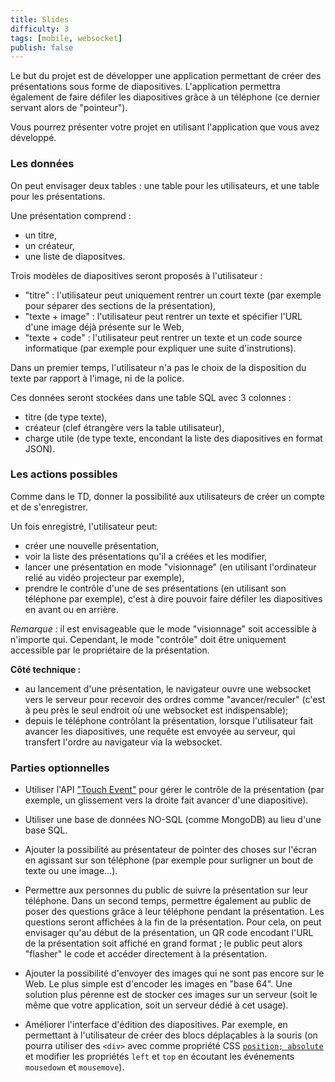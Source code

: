 ```yaml
---
title: Slides
difficulty: 3
tags: [mobile, websocket]
publish: false
---
```


Le but du projet est de développer une application permettant de créer des 
présentations sous forme de diapositives. L'application permettra également
de faire défiler les diapositives grâce à un téléphone (ce dernier servant alors
de "pointeur").

Vous pourrez présenter votre projet en utilisant l'application que vous avez 
développé.

### Les données

On peut envisager deux tables : une table pour les utilisateurs, et une table 
pour les présentations.

Une présentation comprend : 

* un titre,
* un créateur,
* une liste de diapositves.

Trois modèles de diapositives seront proposés à l'utilisateur :

* "titre" : l'utilisateur peut uniquement rentrer un court texte (par exemple
pour séparer des sections de la présentation),
* "texte + image" : l'utilisateur peut rentrer un texte et spécifier l'URL d'une
  image déjà présente sur le Web,
* "texte + code" : l'utilisateur peut rentrer un texte et un code source
informatique (par exemple pour expliquer une suite d'instrutions).

Dans un premier temps, l'utilisateur n'a pas le choix de la disposition du texte
par rapport à l'image, ni de la police.

Ces données seront stockées dans une table SQL avec 3 colonnes :

* titre (de type texte),
* créateur (clef étrangère vers la table utilisateur),
* charge utile (de type texte, encondant la liste des diapositives en format
 JSON).


### Les actions possibles

Comme dans le TD, donner la possibilité aux utilisateurs de créer un compte
et de s'enregistrer.

Un fois enregistré, l'utilisateur peut:

* créer une nouvelle présentation,
* voir la liste des présentations qu'il a créées et les modifier,
* lancer une présentation en mode "visionnage" (en utilisant l'ordinateur relié au vidéo projecteur 
par exemple),
* prendre le contrôle d'une de ses présentations (en 
utilisant son téléphone par exemple), c'est à dire pouvoir faire défiler les
diapositives en avant ou en arrière.

*Remarque :* il est envisageable que le mode "visionnage" soit accessible à 
n'importe qui. Cependant, le mode "contrôle" doit être uniquement accessible par
le propriétaire de la présentation.

**Côté technique :** 

* au lancement d'une présentation, le navigateur ouvre une websocket vers le
serveur pour recevoir
des ordres comme "avancer/reculer" (c'est à peu près le seul endroit où une 
websocket est indispensable);
* depuis le téléphone contrôlant la présentation, lorsque l'utilisateur fait 
avancer les diapositives, une requête est envoyée au serveur, 
qui transfert l'ordre au navigateur via la websocket.


### Parties optionnelles

* Utiliser l'API 
  ["Touch Event"](https://developer.mozilla.org/en-US/docs/Web/API/Touch_events)
  pour gérer le contrôle de la présentation (par exemple, un glissement vers 
  la droite fait avancer d'une diapositive).

* Utiliser une base de données NO-SQL (comme MongoDB) au lieu d'une base SQL.

* Ajouter la possibilité au présentateur de pointer des choses sur l'écran en
  agissant sur son téléphone (par exemple pour surligner un bout de texte ou une
  image...).

* Permettre aux personnes du public de suivre la présentation sur leur 
  téléphone. Dans un second temps, permettre également au public de
  poser des questions grâce à leur téléphone pendant la présentation.
  Les questions
  seront affichées à la fin de la présentation. Pour cela, on peut envisager 
  qu'au début de la présentation, un QR code encodant l'URL de la présentation
  soit affiché en grand format ;
  le public peut alors "flasher" le code et accéder directement à la 
  présentation.

* Ajouter la possibilité d'envoyer des images qui ne sont pas encore sur le Web.
  Le plus simple est d'encoder les images en "base 64". Une solution plus 
  pérenne est de stocker ces images sur un serveur (soit le même que votre 
  application, soit un serveur dédié à cet usage).

* Améliorer l'interface d'édition des diapositives. Par exemple, en permettant à 
  l'utilisateur de créer des blocs déplaçables à la souris (on pourra utiliser
  des `<div>` avec comme propriété CSS 
  [`position; absolute`](https://developer.mozilla.org/en-US/docs/Web/CSS/position)
  et modifier les
  propriétés `left` et `top` en écoutant les événements `mousedown` et 
  `mousemove`).